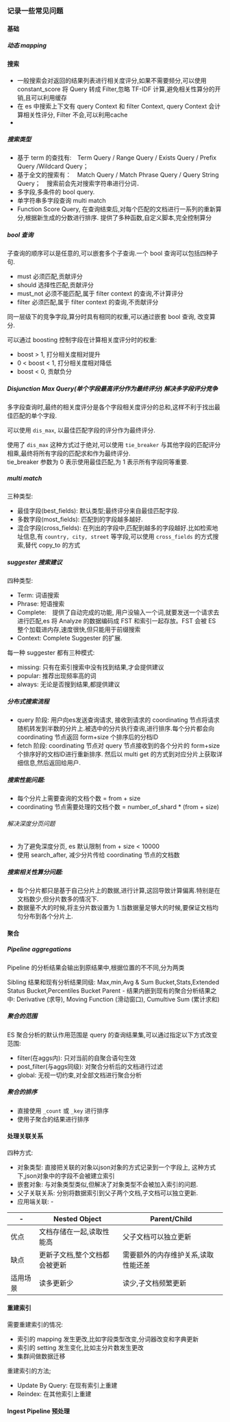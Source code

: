 ### 记录一些常见问题

#### 基础

##### 动态 mapping

#### 搜索
- 一般搜索会对返回的结果列表进行相关度评分,如果不需要频分,可以使用 constant_score 将 Query 转成 Filter,忽略 TF-IDF 计算,避免相关性算分的开销,且可以利用缓存
- 在 es 中搜索上下文有 query Context 和 filter Context, query Context 会计算相关性评分, Filter 不会,可以利用cache
-

##### 搜索类型
- 基于 term 的查找有:　Term Query / Range Query / Exists Query / Prefix Query /Wildcard Query；
- 基于全文的搜索有：　Match Query / Match Phrase Query / Query String Query；　搜索前会先对搜索字符串进行分词．
- 多字段,多条件的 bool query.
- 单字符串多字段查询 multi match
- Function Score Query, 在查询结束后,对每个匹配的文档进行一系列的重新算分,根据新生成的分数进行排序. 提供了多种函数,自定义脚本,完全控制算分
 
##### bool 查询
子查询的顺序可以是任意的,可以嵌套多个子查询.一个 bool 查询可以包括四种子句.  
- must 必须匹配,贡献评分
- should 选择性匹配,贡献评分
- must_not 必须不能匹配,属于 filter context 的查询,不计算评分
- filter 必须匹配,属于 filter context 的查询,不贡献评分

同一层级下的竞争字段,算分时具有相同的权重,可以通过嵌套 bool 查询, 改变算分.  

可以通过 boosting 控制字段在计算相关度评分时的权重: 
- boost > 1, 打分相关度相对提升
- 0 < boost < 1, 打分相关度相对降低
- boost < 0, 贡献负分

##### Disjunction Max Query(单个字段最高评分作为最终评分) 解决多字段评分竞争
多字段查询时,最终的相关度评分是各个字段相关度评分的总和,这样不利于找出最佳匹配的单个字段.  

可以使用 `dis_max`, 以最佳匹配字段的评分作为最终评分.  

使用了 `dis_max` 这种方式过于绝对,可以使用 `tie_breaker` 与其他字段的匹配评分相乘,最终将所有字段的匹配求和作为最终评分.  
tie_breaker 参数为 0 表示使用最佳匹配,为 1 表示所有字段同等重要.

##### multi match
三种类型: 
- 最佳字段(best_fields): 默认类型;最终评分来自最佳匹配字段.
- 多数字段(most_fields): 匹配到的字段越多越好.
- 混合字段(cross_fields): 在列出的字段中,匹配到越多的字段越好.比如检索地址信息,有 `country, city, street` 等字段,可以使用 `cross_fields` 的方式搜索,替代 copy_to 的方式 


##### suggester 搜索建议
四种类型: 
- Term: 词语搜索
- Phrase: 短语搜索
- Complete:　提供了自动完成的功能, 用户没输入一个词,就要发送一个请求去进行匹配,es 将 Analyze 的数据编码成 FST 和索引一起存放。FST 会被 ES 整个加载进内存,速度很快,但只能用于前缀搜索
- Context: Complete Suggester 的扩展.

每一种 suggester 都有三种模式:
- missing: 只有在索引搜索中没有找到结果,才会提供建议
- popular: 推荐出现频率高的词
- always: 无论是否搜到结果,都提供建议

##### 分布式搜索流程
- query 阶段: 用户向es发送查询请求, 接收到请求的 coordinating 节点将请求随机转发到半数的分片上.被选中的分片执行查询,进行排序.每个分片都会向 coordinating 节点返回 form+size 个排序后的分档ID
- fetch 阶段: coordinating 节点对 query 节点接收到的各个分片的 form+size 个排序好的文档ID进行重新排序. 然后以 multi get 的方式到对应分片上获取详细信息,然后返回给用户.

##### 搜索性能问题:
- 每个分片上需要查询的文档个数 = from + size
- coordinating 节点需要处理的文档个数 = number_of_shard * (from + size)

###### 解决深度分页问题
- 为了避免深度分页, es 默认限制 from + size < 10000
- 使用 search_after, 减少分片传给 coordinating 节点的文档数


##### 搜索相关性算分问题:
- 每个分片都只是基于自己分片上的数据,进行计算,这回导致计算偏离.特别是在文档数少,但分片数多的情况下.
- 数据量不大的时候,将主分片数设置为 1.当数据量足够大的时候,要保证文档均匀分布到各个分片上.

#### 聚合

##### Pipeline aggregations 

Pipeline 的分析结果会输出到原结果中,根据位置的不不同,分为两类

Sibling 结果和现有分析结果同级: Max,min,Avg & Sum Bucket,Stats,Extended Status Bucket,Percentiles Bucket
Parent - 结果内嵌到现有的聚合分析结果之中: Derivative (求导), Moving Function (滑动窗口), Cumultive Sum (累计求和)

##### 聚合的范围

ES 聚合分析的默认作用范围是 query 的查询结果集,可以通过指定以下方式改变范围: 

- filter(在aggs内): 只对当前的自聚合语句生效
- post_filter(与aggs同级): 对聚合分析后的文档进行过滤
- global: 无视一切约束,对全部文档进行聚合分析  

##### 聚合的排序
- 直接使用 `_count` 或 `_key` 进行排序
- 使用子聚合的结果进行排序

#### 处理关联关系
四种方式: 
- 对象类型: 直接把关联的对象以json对象的方式记录到一个字段上, 这种方式下,json对象中的字段不会被建立索引
- 嵌套对象: 与对象类型类似,但解决了对象类型不会被加入索引的问题.
- 父子关联关系: 分别将数据索引到父子两个文档,子文档可以独立更新.
- 应用端关联: - 

| - | Nested Object | Parent/Child |
| --- | --- | ---|
| 优点 | 文档存储在一起,读取性能高 | 父子文档可以独立更新 |
| 缺点 | 更新子文档,整个文档都会被更新 | 需要额外的内存维护关系,读取性能还差 |
| 适用场景 | 读多更新少 | 读少,子文档频繁更新 |

#### 重建索引
需要重建索引的情况: 
- 索引的 mapping 发生更改,比如字段类型改变,分词器改变和字典更新
- 索引的 setting 发生变化,比如主分片数发生更改
- 集群间做数据迁移

重建索引的方法;
- Update By Query: 在现有索引上重建
- Reindex: 在其他索引上重建



#### Ingest Pipeline 预处理
